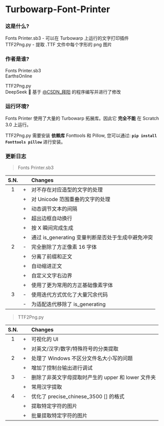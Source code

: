 # Turbowarp-Font-Printer
### 这是什么?
Fonts Printer.sb3 - 可以在 Turbowarp 上运行的文字打印插件  
TTF2Png.py - 提取 .TTF 文件中每个字形的 png 图片  

### 作者是谁?
Fonts Printer.sb3  
EarthsOnline  
  
TTF2Png.py  
DeepSeek 🐋 基于 [@CSDN_拜阳](https://blog.csdn.net/bby1987/article/details/142371889) 的程序编写并进行了修改  

### 运行环境?
Fonts Printer 使用了大量的 Turbowarp 拓展库。因此它 **完全不能** 在 Scratch 3.0 上运行。  
  
TTF2Png.py 需要安装 **依赖库** Fonttools 和 Pillow, 您可以通过: **`pip install Fonttools pillow`** 进行安装。

### 更新日志
> Fonts Printer.sb3

| S.N. | | Changes |
|:-:|:-:|:-|
|1|+|对不存在对应造型的文字的处理
||+|对 Unicode 范围重叠的文字的处理
||+|动态调节文本的间隔
||+|超出边框自动换行
||+|按 X 瞬间完成生成
||+|通过 is_generating 变量判断是否处于生成中避免冲突
|2|-|完全删除了方正像素 16 字体
||+|分离了前缀和正文
||+|自动缩进正文
||+|自定义文字右边界
||+|使用了更为常用的方正基础像素字体
|3|-|使用迭代方式优化了大量冗余代码
||-|为适配迭代移除了 is_generating

> TTF2Png.py

| S.N. | | Changes |
|:-:|:-:|:-|
|1|+|可视化的 UI|
||+|对英文/汉字/数字/特殊符号的分类提取
|2|+|处理了 Windows 不区分文件名大小写的问题
||+|增加了控制台输出进行调试
|3|-|删除了非英文字母提取时产生的 upper 和 lower 文件夹
||+|常用汉字提取
|4|-|优化了 precise_chinese_3500 [] 的格式
||+|提取特定字符的图片|
||+|批量提取特定字符的图片|
